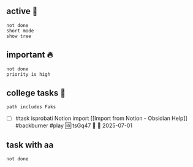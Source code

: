 ## active 📑

```tasks
not done
short mode
show tree
```

## important 🔥
```tasks
not done
priority is high
```

## college tasks 🎒

```tasks
path includes Faks
```

- [ ] #task isprobati Notion import [[Import from Notion - Obsidian Help]] #backburner #play 🆔 tsGq47 🔼 📅 2025-07-01

## task with aa
```tasks
not done


```

